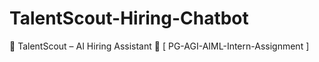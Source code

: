 # TalentScout-Hiring-Chatbot
💼 TalentScout – AI Hiring Assistant 🤖 [ PG-AGI-AIML-Intern-Assignment ]
